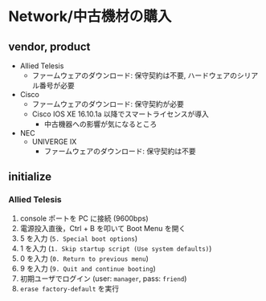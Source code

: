 # Network/中古機材の購入
## vendor, product
- Allied Telesis
  - ファームウェアのダウンロード: 保守契約は不要, ハードウェアのシリアル番号が必要
- Cisco
  - ファームウェアのダウンロード: 保守契約が必要
  - Cisco IOS XE 16.10.1a 以降でスマートライセンスが導入
    - 中古機器への影響が気になるところ
- NEC
  - UNIVERGE IX
    - ファームウェアのダウンロード: 保守契約は不要

## initialize
### Allied Telesis
1. console ポートを PC に接続 (9600bps)
1. 電源投入直後，Ctrl + B を叩いて Boot Menu を開く
1. 5 を入力 (`5. Special boot options`)
1. 1 を入力 (`1. Skip startup script (Use system defaults)`)
1. 0 を入力 (`0. Return to previous menu`)
1. 9 を入力 (`9. Quit and continue booting`)
1. 初期ユーザでログイン (user: `manager`, pass: `friend`)
1. `erase factory-default` を実行
